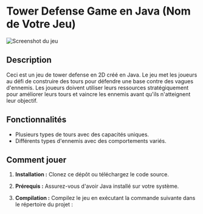 # Tower Defense Game en Java (Nom de Votre Jeu)

![Screenshot du jeu](screenshot.png)

## Description

Ceci est un jeu de tower defense en 2D créé en Java. Le jeu met les joueurs au défi de construire des tours pour défendre une base contre des vagues d'ennemis. Les joueurs doivent utiliser leurs ressources stratégiquement pour améliorer leurs tours et vaincre les ennemis avant qu'ils n'atteignent leur objectif.

## Fonctionnalités

- Plusieurs types de tours avec des capacités uniques.
- Différents types d'ennemis avec des comportements variés.

## Comment jouer

1. **Installation :** Clonez ce dépôt ou téléchargez le code source.

2. **Prérequis :** Assurez-vous d'avoir Java installé sur votre système.

3. **Compilation :** Compilez le jeu en exécutant la commande suivante dans le répertoire du projet :